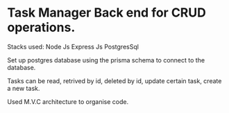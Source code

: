 # Task Manager Back end for CRUD operations.

Stacks used:
    Node Js
    Express Js
    PostgresSql

Set up postgres database using the prisma schema to connect to the database.

Tasks can be read, retrived by id, deleted by id, update certain task, create a new task.

Used M.V.C architecture to organise code.
    